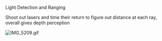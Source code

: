 Light Detection and Ranging

Shoot out lasers and time their return to figure out distance at each ray, overall gives depth perception

![IMG\_5209.gif](Robots/images/IMG_5209.gif)
